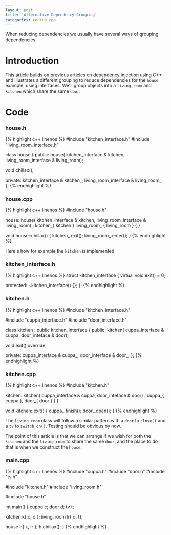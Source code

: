 ```yaml
---
layout: post
title: 'Alternative Dependency Grouping'
categories: coding cpp
---
```


When reducing dependencies we usually have several ways of grouping
dependencies.


# Introduction

This article builds on previous articles on dependency injection using C++ and
illustrates a different grouping to reduce dependencies for the `house` example,
using interfaces. We'll group objects into a `living_room` and `kitchen` which
share the same `door`.

# Code

### house.h
{% highlight c++ linenos %}
#include "kitchen_interface.h"
#include "living_room_interface.h"

class house
{
public:
  house(
    kitchen_interface & kitchen,
    living_room_interface & living_room);

  void chillax();

private:
  kitchen_interface & kitchen_;
  living_room_interface & living_room_;
};
{% endhighlight %}

### house.cpp
{% highlight c++ linenos %}
#include "house.h"

house::house(
  kitchen_interface & kitchen,
  living_room_interface & living_room) :
    kitchen_{ kitchen }
    living_room_ { living_room }
{
}

void house::chillax() {
  kitchen_.exit();
  living_room_.enter();
}
{% endhighlight %}

Here's how for example the `kitchen` is implemented:

### kitchen_interface.h
{% highlight c++ linenos %}
struct kitchen_interface
{
  virtual void exit() = 0;

protected:
  ~kitchen_interface() {};
};
{% endhighlight %}

### kitchen.h
{% highlight c++ linenos %}
#include "kitchen_interface.h"

#include "cuppa_interface.h"
#include "door_interface.h"

class kitchen :
  public kitchen_interface
{
public:
  kitchen(
    cuppa_interface & cuppa,
    door_inteface & door);

  void exit() override;

private:
  cuppa_interface & cuppa_;
  door_interface & door_;
};
{% endhighlight %}

### kitchen.cpp
{% highlight c++ linenos %}
#include "kitchen.h"

kitchen::kitchen(
  cuppa_interface & cuppa,
  door_inteface & door) :
    cuppa_{ cuppa },
    door_{ door }
{
}

void kitchen::exit()
{
  cuppa_.finish();
  door_.open();
}
{% endhighlight %}

The `living_room` class will follow a similar pattern with a `door` to
`close()` and a `tv` to `switch_on()`. Testing should be obvious by now.

The point of this article is that we can arrange if we wish for both the
`kitchen` and the `living_room` to share the same `door`, and the place to do
that is when we construct the `house`:

### main.cpp
{% highlight c++ linenos %}
#include "cuppa.h"
#include "door.h"
#include "tv.h"

#include "kitchen.h"
#include "living_room.h"

#include "house.h"

int main() {
  cuppa c;
  door d;
  tv t;

  kitchen k{ c, d };
  living_room lr{ d, t};

  house h{ k, lr };
  h.chillax();
}
{% endhighlight %}

